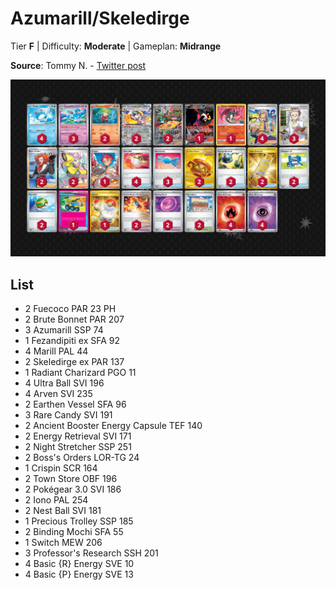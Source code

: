 # Azumarill/Skeledirge

Tier **F** | Difficulty: **Moderate** | Gameplan: **Midrange**

**Source**: Tommy N. - [Twitter post](https://x.com/TommyN_PTCG/status/1871116536515084491)

![decklist](../../!Images/Standard/14BRS-SSP/Azumarill-Skeledirge.PNG)

## List
* 2 Fuecoco PAR 23 PH
* 2 Brute Bonnet PAR 207
* 3 Azumarill SSP 74
* 1 Fezandipiti ex SFA 92
* 4 Marill PAL 44
* 2 Skeledirge ex PAR 137
* 1 Radiant Charizard PGO 11
* 4 Ultra Ball SVI 196
* 4 Arven SVI 235
* 2 Earthen Vessel SFA 96
* 3 Rare Candy SVI 191
* 2 Ancient Booster Energy Capsule TEF 140
* 2 Energy Retrieval SVI 171
* 2 Night Stretcher SSP 251
* 2 Boss's Orders LOR-TG 24
* 1 Crispin SCR 164
* 2 Town Store OBF 196
* 2 Pokégear 3.0 SVI 186
* 2 Iono PAL 254
* 2 Nest Ball SVI 181
* 1 Precious Trolley SSP 185
* 2 Binding Mochi SFA 55
* 1 Switch MEW 206
* 3 Professor's Research SSH 201
* 4 Basic {R} Energy SVE 10
* 4 Basic {P} Energy SVE 13